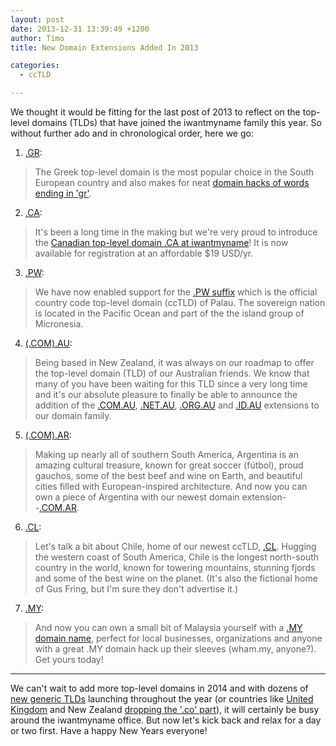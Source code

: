 ```yaml
---
layout: post
date: 2013-12-31 13:39:49 +1200
author: Timo
title: New Domain Extensions Added In 2013

categories:
  - ccTLD

---
```


We thought it would be fitting for the last post of 2013 to reflect on the top-level domains (TLDs) that have joined the iwantmyname family this year. So without further ado and in chronological order, here we go: 

1. [.GR](https://iwantmyname.com/blog/2013/02/greece-is-the-word-gr-rebuilds.html):
> The Greek top-level domain is the most popular choice in the South European country and also makes for neat [domain hacks of words ending in 'gr'](https://iwantmyname.com/domains/gr-greek-domain-name-registration-for-greece).

2. [.CA](https://iwantmyname.com/blog/2013/03/o-canada-your-home-and-native-domain-yes-we-do-offer-ca-now.html):
> It's been a long time in the making but we're very proud to introduce the [Canadian top-level domain .CA at iwantmyname](https://iwantmyname.com/domains/ca-canadian-domain-name-registration-for-canada)! It is now available for registration at an affordable $19 USD/yr.

3. [.PW](https://iwantmyname.com/blog/2013/03/pw-domains-now-available.html):
> We have now enabled support for the [.PW suffix](https://iwantmyname.com/domains/pw-palauan-domain-name-registration-for-palau) which is the official country code top-level domain (ccTLD) of Palau. The sovereign nation is located in the Pacific Ocean and part of the the island group of Micronesia.

4. [(.COM).AU](https://iwantmyname.com/blog/2013/04/going-across-the-ditch-you-can-now-register-au-domains-at-your-favourite-registrar.html):
> Being based in New Zealand, it was always on our roadmap to offer the top-level domain (TLD) of our Australian friends. We know that many of you have been waiting for this TLD since a very long time and it's our absolute pleasure to finally be able to announce the addition of the [.COM.AU](https://iwantmyname.com/domains/com.au-australian-domain-name-registration-for-australia), [.NET.AU](https://iwantmyname.com/domains/net.au-australian-domain-name-registration-for-australia), [.ORG.AU](https://iwantmyname.com/domains/org.au-australian-domain-name-registration-for-australia) and [.ID.AU](https://iwantmyname.com/domains/id.au-australian-domain-name-registration-for-australia) extensions to our domain family.

5. [(.COM).AR](https://iwantmyname.com/blog/2013/09/comar-a-tld-lionel-messi-would-be-proud-of.html):
> Making up nearly all of southern South America, Argentina is an amazing cultural treasure, known for great soccer (fútbol), proud gauchos, some of the best beef and wine on Earth, and beautiful cities filled with European-inspired architecture. And now you can own a piece of Argentina with our newest domain extension--[.COM.AR](https://iwantmyname.com/domains/com.ar-argentinean-domain-name-registration-for-argentina).

6. [.CL](https://iwantmyname.com/blog/2013/09/its-time-to-claim-a-chilean-domain.html):
 > Let's talk a bit about Chile, home of our newest ccTLD, [.CL](https://iwantmyname.com/domains/cl-chilean-domain-name-registration-for-chile). Hugging the western coast of South America, Chile is the longest north-south country in the world, known for towering mountains, stunning fjords and some of the best wine on the planet. (It's also the fictional home of Gus Fring, but I'm sure they don't advertise it.)

7. [.MY](https://iwantmyname.com/blog/2013/10/my-new-malaysian-domain-extension.html):
> And now you can own a small bit of Malaysia yourself with a [.MY domain name](https://iwantmyname.com/domains/my-malaysian-domain-name-registration-for-malaysia), perfect for local businesses, organizations and anyone with a great .MY domain hack up their sleeves (wham.my, anyone?). Get yours today!

* * *

We can't wait to add more top-level domains in 2014 and with dozens of [new generic TLDs](https://iwantmyname.com/domains/new-gtld-domain-extensions) launching throughout the year (or countries like [United Kingdom](https://iwantmyname.com/blog/2013/11/uk-domains-without-the-co-coming-summer-2014.html) and New Zealand [dropping the '.co' part](https://iwantmyname.com/blog/2013/11/its-time-to-drop-the-conz-pre-ordering-starts-today.html)), it will certainly be busy around the iwantmyname office. But now let's kick back and relax for a day or two first. Have a happy New Years everyone!
